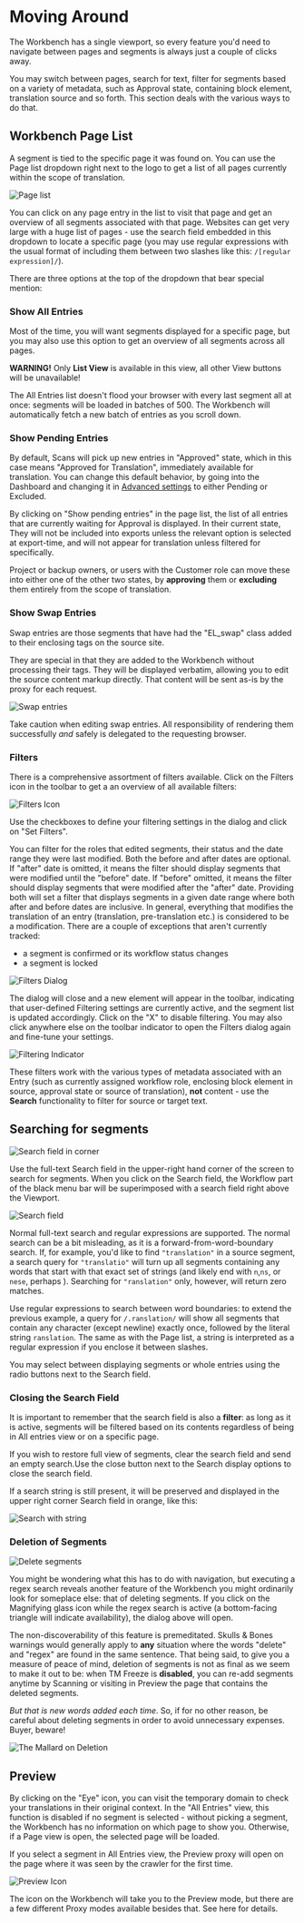 # Moving Around

The Workbench has a single viewport, so every feature you'd need to navigate between pages and segments is always just a couple of clicks away.

You may switch between pages, search for text, filter for segments based on a variety of metadata, such as Approval state, containing block element, translation source and so forth. This section deals with the various ways to do that.

## Workbench Page List

A segment is tied to the specific page it was found on. You can use the Page list dropdown right next to the logo to get a list of all pages currently within the scope of translation.

![Page list](/img/workbench/page_list.png)

You can click on any page entry in the list to visit that page and get an overview of all segments associated with that page. Websites can get very large with a huge list of pages - use the search field embedded in this dropdown to locate a specific page (you may use regular expressions with the usual format of including them between two slashes like this: `/[regular expression]/`).

There are three options at the top of the dropdown that bear special mention:

### Show All Entries

Most of the time, you will want segments displayed for a specific page, but you may also use this option to get an overview of all segments across all pages.

**WARNING!** Only **List View** is available in this view, all other View buttons will be unavailable!

The All Entries list doesn't flood your browser with every last segment all at once: segments will be loaded in batches of 500. The Workbench will automatically fetch a new batch of entries as you scroll down.

### Show Pending Entries

By default, Scans will pick up new entries in "Approved" state, which in this case means "Approved for Translation", immediately available for translation. You can change this default behavior, by going into the Dashboard and changing it in [Advanced settings](../dashboard2/settings/advancedsettings.md) to either Pending or Excluded.

By clicking on "Show pending entries" in the page list, the list of all entries that are currently waiting for Approval is displayed. In their current state, They will not be included into exports unless the relevant option is selected at export-time, and will not appear for translation unless filtered for specifically.

Project or backup owners, or users with the Customer role can move these into either one of the other two states, by **approving** them or **excluding** them entirely from the scope of translation.

### Show Swap Entries

Swap entries are those segments that have had the "EL_swap" class added to their enclosing tags on the source site.

They are special in that they are added to the Workbench without processing their tags. They will be displayed verbatim, allowing you to edit the source content markup directly. That content will be sent as-is by the proxy for each request.

![Swap entries](/img/workbench/swap_entry.png)

Take caution when editing swap entries. All responsibility of rendering them successfully _and_ safely is delegated to the requesting browser.

### Filters

There is a comprehensive assortment of filters available. Click on the Filters icon in the toolbar to get a an overview of all available filters:

![Filters Icon](/img/workbench/filters_icon.png)

Use the checkboxes to define your filtering settings in the dialog and click on "Set Filters".

You can filter for the roles that edited segments, their status and the date range they were last modified.
Both the before and after dates are optional. If "after" date is omitted, it means the filter should display segments that were modified until the "before" date. If "before" omitted, it means the filter should display segments that were modified after the "after" date. Providing both will set a filter that displays segments in a given date range where both after and before dates are inclusive. 
In general, everything that modifies the translation of an entry (translation, pre-translation etc.) is considered to be a modification. There are a couple of exceptions that aren't currently tracked:
* a segment is confirmed or its workflow status changes
* a segment is locked 

![Filters Dialog](/img/workbench/filters_dialog2.png)

The dialog will close and a new element will appear in the toolbar, indicating that user-defined Filtering settings are currently active, and the segment list is updated accordingly. Click on the "X" to disable filtering. You may also click anywhere else on the toolbar indicator to open the Filters dialog again and fine-tune your settings.

![Filtering Indicator](/img/workbench/filters_indicator.png)

These filters work with the various types of metadata associated with an Entry (such as currently assigned workflow role, enclosing block element in source, approval state or source of translation), **not** content - use the **Search** functionality to filter for source or target text.

## Searching for segments

![Search field in corner](/img/workbench/search.png)

Use the full-text Search field in the upper-right hand corner of the screen to search for segments. When you click on the Search field, the Workflow part of the black menu bar will be superimposed with a search field right above the Viewport.

![Search field](/img/workbench/active_search.png)

Normal full-text search and regular expressions are supported. The normal search can be a bit misleading, as it is a forward-from-word-boundary search. If, for example, you'd like to find `"translation"` in a source segment, a search query for `"translatio"` will turn up all segments containing any words that start with that exact set of strings (and likely end with `n`,`ns`, or `nese`, perhaps ). Searching for `"ranslation"` only, however, will return zero matches.

Use regular expressions to search between word boundaries: to extend the previous example, a query for `/.ranslation/` will show all segments that contain any character (except newline) exactly once, followed by the literal string `ranslation`. The same as with the Page list, a string is interpreted as a regular expression if you enclose it between slashes.

You may select between displaying segments or whole entries using the radio buttons next to the Search field.

### Closing the Search Field

It is important to remember that the search field is also a **filter**: as long as it is active, segments will be filtered based on its contents regardless of being in All entries view or on a specific page.

If you wish to restore full view of segments, clear the search field and send an empty search.Use the close button next to the Search display options to close the search field.

If a search string is still present, it will be preserved and displayed in the upper right corner Search field in orange, like this:

![Search with string](/img/workbench/search_orange.png)

### Deletion of Segments

![Delete segments](/img/workbench/segment_delete_dialog.png)

You might be wondering what this has to do with navigation, but executing a regex search reveals another feature of the Workbench you might ordinarily look for someplace else: that of deleting segments. If you click on the Magnifying glass icon while the regex search is active (a bottom-facing triangle will indicate availability), the dialog above will open.

The non-discoverability of this feature is premeditated. Skulls & Bones warnings would generally apply to **any** situation where the words "delete" and "regex" are found in the same sentence. That being said, to give you a measure of peace of mind, deletion of segments is not as final as we seem to make it out to be: when TM Freeze is **disabled**, you can re-add segments anytime by Scanning or visiting in Preview the page that contains the deleted segments.

_But that is new words added each time_. So, if for no other reason, be careful about deleting segments in order to avoid unnecessary expenses. Buyer, beware!

![The Mallard on Deletion](/img/misc/mallard_delete.png)

## Preview

By clicking on the "Eye" icon, you can visit the temporary domain to check your translations in their original context. In the "All Entries" view, this function is disabled if no segment is selected - without picking a segment, the Workbench has no information on which page to show you. Otherwise, if a Page view is open, the selected page will be loaded.

If you select a segment in All Entries view, the Preview proxy will open on the page where it was seen by the crawler for the first time.

![Preview Icon](/img/workbench/preview_eye_icon.png)

The icon on the Workbench will take you to the Preview mode, but there are a few different Proxy modes available besides that. See here for details.

